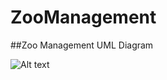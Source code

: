 # ZooManagement
##Zoo Management UML Diagram


![Alt text](https://file%2B.vscode-resource.vscode-cdn.net/c%3A/Users/ENES/Desktop/ZooManagement/ZooManagement/ZooManagement.png?version%3D1680616954124)